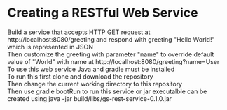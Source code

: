 # Creating a RESTful Web Service  
Build a service that accepts HTTP GET request at http://localhost:8080/greeting and respond with greeting "Hello World!" which is represented in JSON  
Then customize the greeting  with parameter "name" to override default value of "World" with name at http://localhost:8080/greeting?name=User  
To use this web service Java and gradle must be installed  
To run this first clone and download the repository  
Then change the current working directory to this repository  
Then use gradle bootRun to run this service or jar executalble can be created using java -jar build/libs/gs-rest-service-0.1.0.jar
